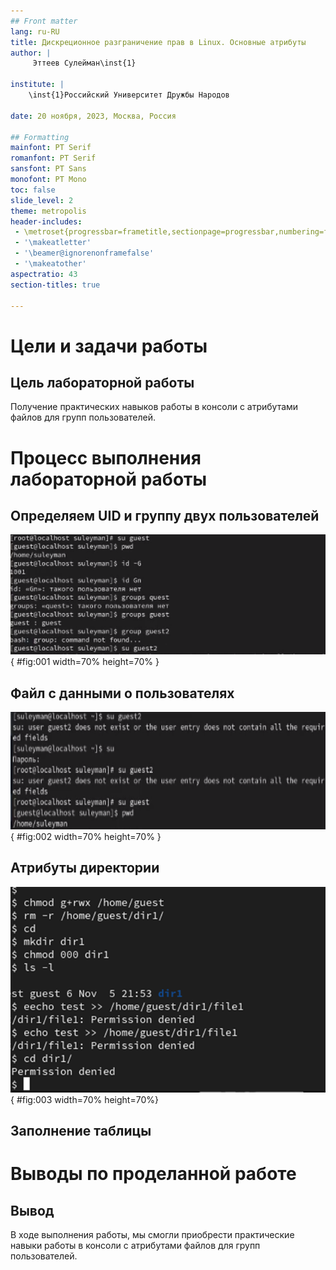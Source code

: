 ```yaml
---
## Front matter
lang: ru-RU
title: Дискреционное разграничение прав в Linux. Основные атрибуты
author: |
	 Эттеев Сулейман\inst{1}

institute: |
	\inst{1}Российский Университет Дружбы Народов

date: 20 ноября, 2023, Москва, Россия

## Formatting
mainfont: PT Serif
romanfont: PT Serif
sansfont: PT Sans
monofont: PT Mono
toc: false
slide_level: 2
theme: metropolis
header-includes: 
 - \metroset{progressbar=frametitle,sectionpage=progressbar,numbering=fraction}
 - '\makeatletter'
 - '\beamer@ignorenonframefalse'
 - '\makeatother'
aspectratio: 43
section-titles: true

---
```


# Цели и задачи работы

## Цель лабораторной работы

Получение практических навыков работы в консоли с атрибутами файлов для групп пользователей.

# Процесс выполнения лабораторной работы

## Определяем UID и группу двух пользователей

![Информация о пользователях](images/1.png){ #fig:001 width=70% height=70% }

## Файл с данными о пользователях

![Сожержимое файла /etc/group](images/2.png){ #fig:002 width=70% height=70% }

## Атрибуты директории

![Снятие атрибутов с директории](images/3.png){ #fig:003 width=70% height=70%}

## Заполнение таблицы

# Выводы по проделанной работе

## Вывод

В ходе выполнения работы, мы смогли приобрести практические навыки работы в консоли с атрибутами файлов для групп пользователей.
